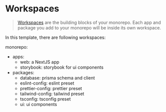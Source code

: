 # Workspaces

> [Workspaces](https://turbo.build/repo/docs/handbook/workspaces) are the building blocks of your monorepo. Each app and package you add to your monorepo will be inside its own workspace.

In this template, there are following workspaces:

monorepo:

- apps:
  - web: a NextJS app
  - storybook: storybook for ui components
- packages:
  - database: prisma schema and client
  - eslint-config: eslint preset
  - prettier-config: prettier preset
  - tailwind-config: tailwind preset
  - tsconfig: tsconfig preset
  - ui: ui components
